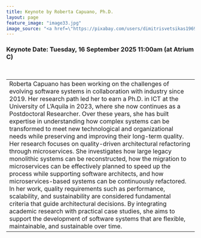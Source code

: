 ```yaml
---
title: Keynote by Roberta Capuano, Ph.D.
layout: page
feature_image: "image33.jpg"
image_source: "<a href=\"https://pixabay.com/users/dimitrisvetsikas1969-1857980\" target=\"_blank\">dimitrisvetsikas1969</a>"
---
```


<div class="container"></div>

<style> td{min-width:12em} td+td{padding-left:10px;}</style>

### Keynote Date: Tuesday, 16 September 2025 11:00am (at Atrium C)
<table>
  <tbody>
    <tr>
		<br>
    </tr>
    <tr>
      <td>
		Roberta Capuano has been working on the challenges of evolving software systems in collaboration with industry since 2019. Her research path led her to earn a Ph.D. in ICT at the University of L’Aquila in 2023, where she now continues as a Postdoctoral Researcher. Over these years, she has built expertise in understanding how complex systems can be transformed to meet new technological and organizational needs while preserving and improving their long-term quality.
		Her research focuses on quality-driven architectural refactoring through microservices. She investigates how large legacy monolithic systems can be reconstructed, how the migration to microservices can be effectively planned to speed up the process while supporting software architects, and how microservices-based systems can be continuously refactored. In her work, quality requirements such as performance, scalability, and sustainability are considered fundamental criteria that guide architectural decisions. By integrating academic research with practical case studies, she aims to support the development of software systems that are flexible, maintainable, and sustainable over time.  
	  </td>
    </tr>
  </tbody>
</table>



<!-- {% for keynote in site.data.keynotes %}
<div class="row col-md-12" markdown="1">

<h3><a id="{{keynote.title|slugify}}"></a>{{ keynote.title }}</h3>
<span class="glyphicon glyphicon-user" aria-hidden="true"></span> <span style="padding:.2em;" class="bg-info">*{{ keynote.speaker }}*</span> <span class="text-muted">@ {{ keynote.affiliation }}</span>{% if keynote.date %}
<br><span class="glyphicon glyphicon-calendar" aria-hidden="true"></span>
{{ keynote.date }}
{% endif %}
{% if keynote.link %}<br><span class="glyphicon glyphicon-bookmark" aria-hidden="true"></span> <a href="{{ keynote.link }}">Homepage</a>{% endif %}

<div class="col-md-7">
<h4>Abstract</h4>

<div style="margin-top:.5em; padding:1em;" class="bg-info text-justify" markdown="1">
{{ keynote.abstract }}
</div>
</div>

{% if keynote.bio %}
<div class="col-md-5">
  <h4>Speaker's Bio</h4>

  <div class="text-muted text-justify">
  {% if keynote.image %}<img class="img-thumbnail" style="margin:8px;max-width:120px;height:auto" align="left" src="/2024/assets/images/speakers/{{ keynote.image }}">{% endif %}
  {{ keynote.bio }}
  </div>
</div>
{% endif %}

{% if keynote.bios and keynote.bios.size > 0 %}
  {% if keynote.bios.size == 1 %}
<h4>Speaker's Bio</h4>
  {% else %}
<h4>Speaker Bios</h4>
  {% endif %}

  {% for bio in keynote.bios %}
  <div class="text-muted text-justify">
  {% if bio.image %}<img class="img-thumbnail" style="margin:8px;max-width:120px;height:auto" align="left" src="/2024/assets/images/speakers/{{ bio.image }}">{% endif %}
  {{ bio.text }}
  </div>
  {% endfor %}
{% endif %}

</div>
{% endfor %}

<div style="height:4em;" class="row col-md-12"></div> -->
